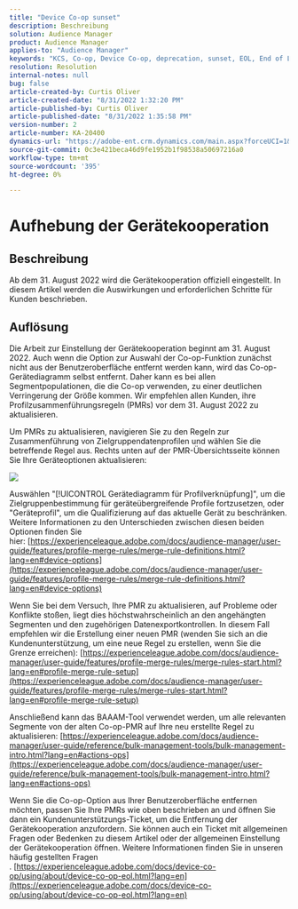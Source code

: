 ```yaml
---
title: "Device Co-op sunset"
description: Beschreibung
solution: Audience Manager
product: Audience Manager
applies-to: "Audience Manager"
keywords: "KCS, Co-op, Device Co-op, deprecation, sunset, EOL, End of Life, PMR, Profil Merge Rule, Device Stitching, Device Profile Profile"
resolution: Resolution
internal-notes: null
bug: false
article-created-by: Curtis Oliver
article-created-date: "8/31/2022 1:32:20 PM"
article-published-by: Curtis Oliver
article-published-date: "8/31/2022 1:35:58 PM"
version-number: 2
article-number: KA-20400
dynamics-url: "https://adobe-ent.crm.dynamics.com/main.aspx?forceUCI=1&pagetype=entityrecord&etn=knowledgearticle&id=ce773d52-3129-ed11-9db1-0022480868ff"
source-git-commit: 0c3e421beca46d9fe1952b1f98538a50697216a0
workflow-type: tm+mt
source-wordcount: '395'
ht-degree: 0%

---
```


# Aufhebung der Gerätekooperation

## Beschreibung

Ab dem 31. August 2022 wird die Gerätekooperation offiziell eingestellt. In diesem Artikel werden die Auswirkungen und erforderlichen Schritte für Kunden beschrieben. 

## Auflösung


Die Arbeit zur Einstellung der Gerätekooperation beginnt am 31. August 2022. Auch wenn die Option zur Auswahl der Co-op-Funktion zunächst nicht aus der Benutzeroberfläche entfernt werden kann, wird das Co-op-Gerätediagramm selbst entfernt. Daher kann es bei allen Segmentpopulationen, die die Co-op verwenden, zu einer deutlichen Verringerung der Größe kommen. Wir empfehlen allen Kunden, ihre Profilzusammenführungsregeln (PMRs) vor dem 31. August 2022 zu aktualisieren.

Um PMRs zu aktualisieren, navigieren Sie zu den Regeln zur Zusammenführung von Zielgruppendatenprofilen und wählen Sie die betreffende Regel aus. Rechts unten auf der PMR-Übersichtsseite können Sie Ihre Geräteoptionen aktualisieren:

![](assets/29cf3d52-d61f-ed11-b83e-0022480868ff.png)

Auswählen &quot;[!UICONTROL Gerätediagramm für Profilverknüpfung]&quot;, um die Zielgruppenbestimmung für geräteübergreifende Profile fortzusetzen, oder &quot;Geräteprofil&quot;, um die Qualifizierung auf das aktuelle Gerät zu beschränken. Weitere Informationen zu den Unterschieden zwischen diesen beiden Optionen finden Sie hier: [https://experienceleague.adobe.com/docs/audience-manager/user-guide/features/profile-merge-rules/merge-rule-definitions.html?lang=en#device-options](https://experienceleague.adobe.com/docs/audience-manager/user-guide/features/profile-merge-rules/merge-rule-definitions.html?lang=en#device-options)

Wenn Sie bei dem Versuch, Ihre PMR zu aktualisieren, auf Probleme oder Konflikte stoßen, liegt dies höchstwahrscheinlich an den angehängten Segmenten und den zugehörigen Datenexportkontrollen. In diesem Fall empfehlen wir die Erstellung einer neuen PMR (wenden Sie sich an die Kundenunterstützung, um eine neue Regel zu erstellen, wenn Sie die Grenze erreichen): [https://experienceleague.adobe.com/docs/audience-manager/user-guide/features/profile-merge-rules/merge-rules-start.html?lang=en#profile-merge-rule-setup](https://experienceleague.adobe.com/docs/audience-manager/user-guide/features/profile-merge-rules/merge-rules-start.html?lang=en#profile-merge-rule-setup)

Anschließend kann das BAAAM-Tool verwendet werden, um alle relevanten Segmente von der alten Co-op-PMR auf Ihre neu erstellte Regel zu aktualisieren: [https://experienceleague.adobe.com/docs/audience-manager/user-guide/reference/bulk-management-tools/bulk-management-intro.html?lang=en#actions-ops](https://experienceleague.adobe.com/docs/audience-manager/user-guide/reference/bulk-management-tools/bulk-management-intro.html?lang=en#actions-ops)

Wenn Sie die Co-op-Option aus Ihrer Benutzeroberfläche entfernen möchten, passen Sie Ihre PMRs wie oben beschrieben an und öffnen Sie dann ein Kundenunterstützungs-Ticket, um die Entfernung der Gerätekooperation anzufordern. Sie können auch ein Ticket mit allgemeinen Fragen oder Bedenken zu diesem Artikel oder der allgemeinen Einstellung der Gerätekooperation öffnen. Weitere Informationen finden Sie in unseren häufig gestellten Fragen . [https://experienceleague.adobe.com/docs/device-co-op/using/about/device-co-op-eol.html?lang=en](https://experienceleague.adobe.com/docs/device-co-op/using/about/device-co-op-eol.html?lang=en)
